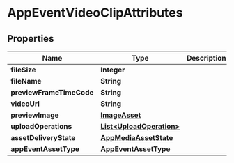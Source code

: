 

# AppEventVideoClipAttributes


## Properties

| Name | Type | Description | Notes |
|------------ | ------------- | ------------- | -------------|
|**fileSize** | **Integer** |  |  [optional] |
|**fileName** | **String** |  |  [optional] |
|**previewFrameTimeCode** | **String** |  |  [optional] |
|**videoUrl** | **String** |  |  [optional] |
|**previewImage** | [**ImageAsset**](ImageAsset.md) |  |  [optional] |
|**uploadOperations** | [**List&lt;UploadOperation&gt;**](UploadOperation.md) |  |  [optional] |
|**assetDeliveryState** | [**AppMediaAssetState**](AppMediaAssetState.md) |  |  [optional] |
|**appEventAssetType** | **AppEventAssetType** |  |  [optional] |



